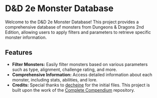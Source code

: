 # D&D 2e Monster Database

Welcome to the D&D 2e Monster Database! This project provides a comprehensive database of monsters from Dungeons & Dragons 2nd Edition, allowing users to apply filters and parameters to retrieve specific monster information.

## Features

- **Filter Monsters:** Easily filter monsters based on various parameters such as type, alignment, challenge rating, and more.
- **Comprehensive Information:** Access detailed information about each monster, including stats, abilities, and lore.
- **Credits:** Special thanks to [decheine](https://github.com/decheine) for the initial files. This project is built upon the work of the [Complete Compendium](https://github.com/decheine/complete-compendium) repository.


 
